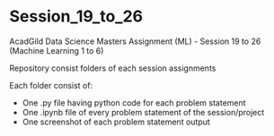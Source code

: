# Session_19_to_26
AcadGild Data Science Masters Assignment (ML) - Session 19 to 26 (Machine Learning 1 to 6)

Repository consist folders of each session assignments

Each folder consist of:
- One .py file having python code for each problem statement
- One .ipynb file of every problem statement of the session/project
- One screenshot of each problem statement output
